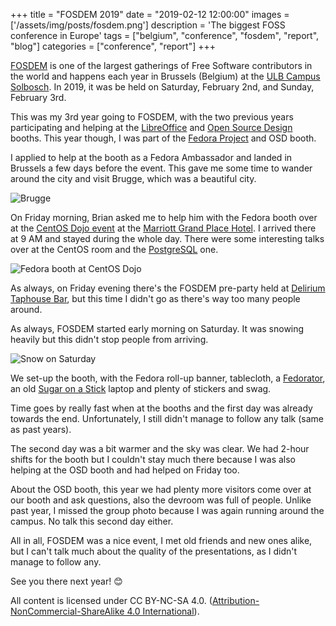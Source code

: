 +++
title = "FOSDEM 2019"
date = "2019-02-12 12:00:00"
images = ['/assets/img/posts/fosdem.png']
description = 'The biggest FOSS conference in Europe'
tags = ["belgium", "conference", "fosdem", "report", "blog"]
categories = ["conference", "report"]
+++

[FOSDEM](https://fosdem.org) is one of the largest gatherings of Free Software contributors in the world and happens each year in Brussels (Belgium) at the [ULB Campus Solbosch](https://www.openstreetmap.org/way/30358555#map=16/50.8199/4.3987). In 2019, it was be held on Saturday, February 2nd, and Sunday, February 3rd.

This was my 3rd year going to FOSDEM, with the two previous years participating and helping at the [LibreOffice](https://libreoffice.org) and [Open Source Design](https://opensourcedesign.net/) booths. This year though, I was part of the [Fedora Project](https://getfedora.org) and OSD booth.

I applied to help at the booth as a Fedora Ambassador and landed in Brussels a few days before the event.
This gave me some time to wander around the city and visit Brugge, which was a beautiful city.

![Brugge](../assets/img/posts/brugge.jpg)

On Friday morning, Brian asked me to help him with the Fedora booth over at the [CentOS Dojo event](https://wiki.centos.org/Events/Dojo/Brussels2019) at the [Marriott Grand Place Hotel](https://www.openstreetmap.org/way/244955992#map=19/50.84890/4.34909). I arrived there at 9 AM and stayed during the whole day. There were some interesting talks over at the CentOS room and the [PostgreSQL](https://www.postgresql.org/) one.

![Fedora booth at CentOS Dojo](../assets/img/posts/booth-dojo.jpg)

As always, on Friday evening there's the FOSDEM pre-party held at [Delirium Taphouse Bar](https://www.openstreetmap.org/node/3118693327), but this time I didn't go as there's way too many people around.

As always, FOSDEM started early morning on Saturday. It was snowing heavily but this didn't stop people from arriving.

![Snow on Saturday](../assets/img/posts/fosdem-snow.jpg)

We set-up the booth, with the Fedora roll-up banner, tablecloth, a [Fedorator](https://fedoraproject.org/wiki/Fedorator), an old [Sugar on a Stick](https://spins.fedoraproject.org/en/soas/) laptop and plenty of stickers and swag.

Time goes by really fast when at the booths and the first day was already towards the end. Unfortunately, I still didn't manage to follow any talk (same as past years).

The second day was a bit warmer and the sky was clear. We had 2-hour shifts for the booth but I couldn't stay much there because I was also helping at the OSD booth and had helped on Friday too.

About the OSD booth, this year we had plenty more visitors come over at our booth and ask questions, also the devroom was full of people. Unlike past year, I missed the group photo because I was again running around the campus. No talk this second day either.

All in all, FOSDEM was a nice event, I met old friends and new ones alike, but I can't talk much about the quality of the presentations, as I didn't manage to follow any.

See you there next year! 😊

All content is licensed under CC BY-NC-SA 4.0. ([Attribution-NonCommercial-ShareAlike 4.0 International](https://creativecommons.org/licenses/by-nc-sa/4.0/)).